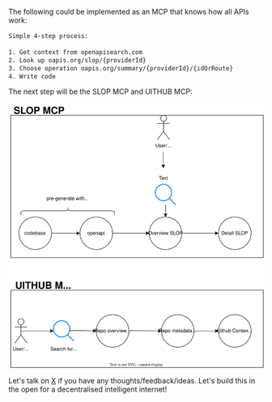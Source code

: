 The following could be implemented as an MCP that knows how all APIs work:

```
Simple 4-step process:

1. Get context from openapisearch.com
2. Look up oapis.org/slop/{providerId}
3. Choose operation oapis.org/summary/{providerId}/{idOrRoute}
4. Write code
```

The next step will be the SLOP MCP and UITHUB MCP:

![](slop-mcp.drawio.svg)

Let's talk on [X](https://x.com/janwilmake) if you have any thoughts/feedback/ideas. Let's build this in the open for a decentralised intelligent internet!
